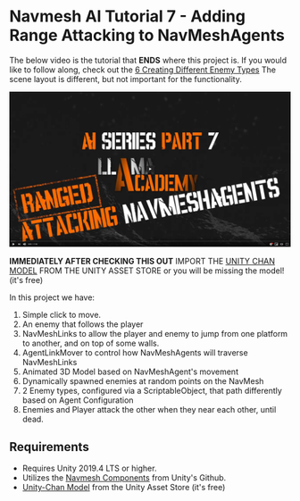 # Navmesh AI Tutorial 7 - Adding Range Attacking to NavMeshAgents
The below video is the tutorial that **ENDS** where this project is. If you would like to follow along, check out the [6 Creating Different Enemy Types](https://github.com/llamacademy/ai-series-part-6) 
The scene layout is different, but not important for the functionality.

[![Youtube Tutorial](./Video%20Screenshot.png)](https://youtu.be/QzitQSLhfG0&ref=github)

**IMMEDIATELY AFTER CHECKING THIS OUT** IMPORT THE [UNITY CHAN MODEL](https://assetstore.unity.com/packages/3d/characters/unity-chan-model-18705) FROM THE UNITY ASSET STORE or you will be missing the model! (it's free)

In this project we have:
1. Simple click to move.
2. An enemy that follows the player
3. NavMeshLinks to allow the player and enemy to jump from one platform to another, and on top of some walls.
4. AgentLinkMover to control how NavMeshAgents will traverse NavMeshLinks
5. Animated 3D Model based on NavMeshAgent's movement
6. Dynamically spawned enemies at random points on the NavMesh
7. 2 Enemy types, configured via a ScriptableObject, that path differently based on Agent Configuration
8. Enemies and Player attack the other when they near each other, until dead.

## Requirements
* Requires Unity 2019.4 LTS or higher. 
* Utilizes the [Navmesh Components](https://github.com/Unity-Technologies/NavMeshComponents) from Unity's Github.
* [Unity-Chan Model](https://assetstore.unity.com/packages/3d/characters/unity-chan-model-18705) from the Unity Asset Store (it's free)